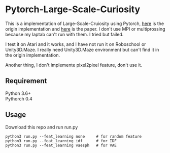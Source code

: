 # Pytorch-Large-Scale-Curiosity

This is a implementation of Large-Scale-Cruiosity using Pytorch, [here](https://github.com/openai/large-scale-curiosity) is the origin implementation and [here](https://openreview.net/forum?id=rJNwDjAqYX) is the paper. I don't use MPI or multiprossing because my laptab can't run with them. I tried but failed.  

I test it on Atari and it works, and I have not run it on Roboschool or Unity3D.Maze. I really need Unity3D.Maze environment but can't find it in the origin implementation.

Another thing, I don't implemente pixel2pixel feature, don't use it.

## Requirement

Python 3.6+  
Pythorch 0.4  

## Usage

Download this repo and run run.py  

    python3 run.py --feat_learning none     # for random feature
    python3 run.py --feat_learning idf      # for IDF
    python3 run.py --feat_learning vaesph   # for VAE
